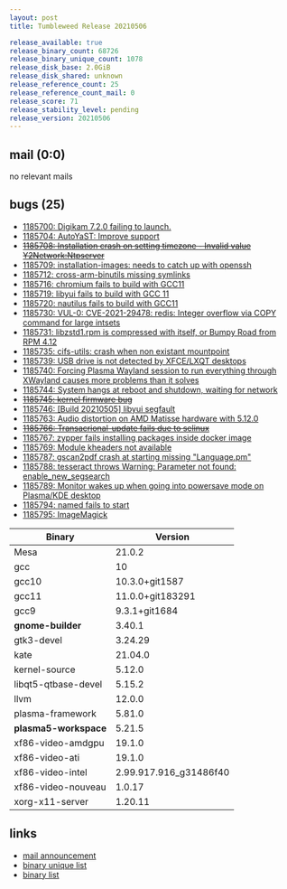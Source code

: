 ```yaml
---
layout: post
title: Tumbleweed Release 20210506

release_available: true
release_binary_count: 68726
release_binary_unique_count: 1078
release_disk_base: 2.0GiB
release_disk_shared: unknown
release_reference_count: 25
release_reference_count_mail: 0
release_score: 71
release_stability_level: pending
release_version: 20210506
---
```


## mail (0:0)

no relevant mails

## bugs (25)

<!--more-->

- [1185700: Digikam 7.2.0 failing to launch.](https://bugzilla.opensuse.org/show_bug.cgi?id=1185700)
- [1185704: AutoYaST: Improve <ask-list> support](https://bugzilla.opensuse.org/show_bug.cgi?id=1185704)
- ~~[1185708: Installation crash on setting timezone - Invalid value Y2Network:Ntpserver](https://bugzilla.opensuse.org/show_bug.cgi?id=1185708)~~
- [1185709: installation-images: needs to catch up with openssh](https://bugzilla.opensuse.org/show_bug.cgi?id=1185709)
- [1185712: cross-arm-binutils missing symlinks](https://bugzilla.opensuse.org/show_bug.cgi?id=1185712)
- [1185716: chromium fails to build with GCC11](https://bugzilla.opensuse.org/show_bug.cgi?id=1185716)
- [1185719: libyui fails to build with GCC 11](https://bugzilla.opensuse.org/show_bug.cgi?id=1185719)
- [1185720: nautilus fails to build with GCC11](https://bugzilla.opensuse.org/show_bug.cgi?id=1185720)
- [1185730: VUL-0: CVE-2021-29478: redis: Integer overflow via COPY command for large intsets](https://bugzilla.opensuse.org/show_bug.cgi?id=1185730)
- [1185731: libzstd1.rpm is compressed with itself, or Bumpy Road from RPM 4.12](https://bugzilla.opensuse.org/show_bug.cgi?id=1185731)
- [1185735: cifs-utils: crash when non existant mountpoint](https://bugzilla.opensuse.org/show_bug.cgi?id=1185735)
- [1185739: USB drive is not detected by XFCE/LXQT desktops](https://bugzilla.opensuse.org/show_bug.cgi?id=1185739)
- [1185740: Forcing Plasma Wayland session to run everything through XWayland causes more problems than it solves](https://bugzilla.opensuse.org/show_bug.cgi?id=1185740)
- [1185744: System hangs at reboot and shutdown, waiting for network](https://bugzilla.opensuse.org/show_bug.cgi?id=1185744)
- ~~[1185745: kernel firmware bug](https://bugzilla.opensuse.org/show_bug.cgi?id=1185745)~~
- [1185746: \[Build 20210505\] libyui segfault](https://bugzilla.opensuse.org/show_bug.cgi?id=1185746)
- [1185763: Audio distortion on AMD Matisse hardware with 5.12.0](https://bugzilla.opensuse.org/show_bug.cgi?id=1185763)
- ~~[1185766: Transacrional-update fails due to selinux](https://bugzilla.opensuse.org/show_bug.cgi?id=1185766)~~
- [1185767: zypper fails installing packages inside docker image](https://bugzilla.opensuse.org/show_bug.cgi?id=1185767)
- [1185769: Module kheaders not available](https://bugzilla.opensuse.org/show_bug.cgi?id=1185769)
- [1185787: gscan2pdf crash at starting missing "Language.pm"](https://bugzilla.opensuse.org/show_bug.cgi?id=1185787)
- [1185788: tesseract throws Warning: Parameter not found: enable_new_segsearch](https://bugzilla.opensuse.org/show_bug.cgi?id=1185788)
- [1185789: Monitor wakes up when going into powersave mode on Plasma/KDE desktop](https://bugzilla.opensuse.org/show_bug.cgi?id=1185789)
- [1185794: named fails to start](https://bugzilla.opensuse.org/show_bug.cgi?id=1185794)
- [1185795: ImageMagick](https://bugzilla.opensuse.org/show_bug.cgi?id=1185795)

Binary | Version
--- | ---
Mesa | 21.0.2
gcc | 10
gcc10 | 10.3.0+git1587
gcc11 | 11.0.0+git183291
gcc9 | 9.3.1+git1684
**gnome-builder** | 3.40.1
gtk3-devel | 3.24.29
kate | 21.04.0
kernel-source | 5.12.0
libqt5-qtbase-devel | 5.15.2
llvm | 12.0.0
plasma-framework | 5.81.0
**plasma5-workspace** | 5.21.5
xf86-video-amdgpu | 19.1.0
xf86-video-ati | 19.1.0
xf86-video-intel | 2.99.917.916_g31486f40
xf86-video-nouveau | 1.0.17
xorg-x11-server | 1.20.11

## links

- [mail announcement](https://github.com/boombatower/tumbleweed-review/issues/10)
- [binary unique list](http://download.opensuse.org/history/20210506/rpm.unique.list)
- [binary list](http://download.opensuse.org/history/20210506/rpm.list)
